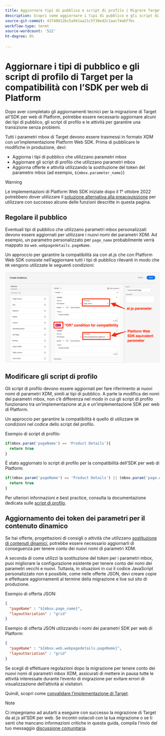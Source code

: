 ```yaml
---
title: Aggiornare tipi di pubblico e script di profilo | Migrare Target da at.js 2.x all’SDK per web
description: Scopri come aggiornare i tipi di pubblico e gli script di profilo di Adobe Target per garantire la compatibilità con Experience Platform Web SDK.
source-git-commit: 43740912bc5a941aa21c5f38ed2c1aac74abffbc
workflow-type: tm+mt
source-wordcount: '522'
ht-degree: 0%

---
```


# Aggiornare i tipi di pubblico e gli script di profilo di Target per la compatibilità con l’SDK per web di Platform

Dopo aver completato gli aggiornamenti tecnici per la migrazione di Target all’SDK per web di Platform, potrebbe essere necessario aggiornare alcuni dei tipi di pubblico, gli script di profilo e le attività per garantire una transizione senza problemi.

Tutti i parametri mbox di Target devono essere trasmessi in formato XDM con un’implementazione Platform Web SDK. Prima di pubblicare le modifiche in produzione, devi:

* Aggiorna i tipi di pubblico che utilizzano parametri mbox
* Aggiornare gli script di profilo che utilizzano parametri mbox
* Aggiorna offerte e attività utilizzando la sostituzione del token del parametro mbox (ad esempio, `${mbox.parameter_name}`)


>[!WARNING]
>
> Le implementazioni di Platform Web SDK iniziate dopo il 1° ottobre 2022 potrebbero dover utilizzare il [soluzione alternativa alla preacquisizione](prefetch-workaround.md) per utilizzare con successo alcune delle funzioni descritte in questa pagina.

## Regolare il pubblico

Eventuali tipi di pubblico che utilizzano parametri mbox personalizzati devono essere aggiornati per utilizzare i nuovi nomi dei parametri XDM. Ad esempio, un parametro personalizzato per `page_name` probabilmente verrà mappato su `web.webpagedetails.pageName`.

Un approccio per garantire la compatibilità sia con at.js che con Platform Web SDK consiste nell’aggiornare tutti i tipi di pubblico rilevanti in modo che `OR` vengono utilizzate le seguenti condizioni:

![Come visualizzare l’aggiornamento di un pubblico Target per la compatibilità dell’SDK per web di Platform](assets/target-audience-update.png)

## Modificare gli script di profilo

Gli script di profilo devono essere aggiornati per fare riferimento ai nuovi nomi di parametri XDM, simili ai tipi di pubblico. A parte la modifica dei nomi dei parametri mbox, non c’è differenza nel modo in cui gli script di profilo funzionano tra un’implementazione at.js e un’implementazione SDK per web di Platform.

Un approccio per garantire la compatibilità è quello di utilizzare `OR` condizioni nel codice dello script del profilo.

Esempio di script di profilo:

```Javascript
if(mbox.param('pageName') == 'Product Details'){
  return true
}
```

È stato aggiornato lo script di profilo per la compatibilità dell’SDK per web di Platform:

```Javascript
if((mbox.param('pageName') == 'Product Details') || (mbox.param('page.webpagedetails.pageName') =='Product Details')){
  return true
}
```

Per ulteriori informazioni e best practice, consulta la documentazione dedicata sulle [script di profilo](https://experienceleague.adobe.com/docs/target/using/audiences/visitor-profiles/profile-parameters.html).

## Aggiornamento dei token dei parametri per il contenuto dinamico

Se hai offerte, progettazioni di consigli o attività che utilizzano [sostituzione di contenuti dinamici](https://experienceleague.adobe.com/docs/target/using/experiences/offers/passing-profile-attributes-to-the-html-offer.html), potrebbe essere necessario aggiornarli di conseguenza per tenere conto dei nuovi nomi di parametri XDM.

A seconda di come utilizzi la sostituzione del token per i parametri mbox, puoi migliorare la configurazione esistente per tenere conto dei nomi dei parametri vecchi e nuovi. Tuttavia, in situazioni in cui il codice JavaScript personalizzato non è possibile, come nelle offerte JSON, devi creare copie e effettuare aggiornamenti al termine della migrazione e live sul sito di produzione.

Esempio di offerta JSON:

```JSON
{
  "pageName" : "${mbox.page_name}",
  "layoutVariation" : "grid"
}
```

Esempio di offerta JSON utilizzando i nomi dei parametri SDK per web di Platform:

```JSON
{
  "pageName" : "${mbox.web.webpagedetails.pageName}",
  "layoutVariation" : "grid"
}
```

Se scegli di effettuare regolazioni dopo la migrazione per tenere conto dei nuovi nomi di parametri mbox XDM, assicurati di mettere in pausa tutte le attività interessate durante l’evento di migrazione per evitare errori di visualizzazione dell’attività ai visitatori.

Quindi, scopri come [convalidare l’implementazione di Target](validate.md).

>[!NOTE]
>
>Ci impegniamo ad aiutarti a eseguire con successo la migrazione di Target da at.js all’SDK per web. Se incontri ostacoli con la tua migrazione o se ti senti che mancano informazioni critiche in questa guida, compila l&#39;invio del tuo messaggio [discussione comunitaria](https://experienceleaguecommunities.adobe.com/t5/adobe-experience-platform-launch/tutorial-discussion-implement-adobe-experience-cloud-with-web/td-p/444996).
